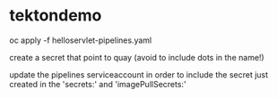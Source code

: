 # tektondemo

oc apply -f helloservlet-pipelines.yaml

create a secret that point to quay (avoid to include dots in the name!)

update the pipelines serviceaccount in order to include the secret just created in the 'secrets:' and 'imagePullSecrets:'